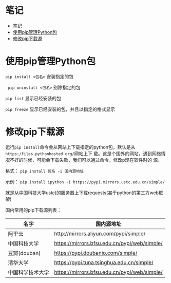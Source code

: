# 笔记
<!-- TOC -->
* [笔记](#)
* [使用pip管理Python包](#pippython)
* [修改pip下载源](#pip)
<!-- TOC -->


# 使用pip管理Python包
``pip install <包名>`` 安装指定的包

`` pip uninstall <包名>`` 别除指定的包

``pip list`` 显示已经安装的包

``pip freeze`` 显示已经安装的包，并且以指定的格式显示


# 修改pip下载源

运行``pip install``命令会从网站上下载指定的python包，默认是从``https:/files.pythonhosted.org/``网站上下
载。这是个国外的网站，遇到网络情况不好的时候，可能会下载失败，我们可以通过命令，修改p现在软件时的
源。

格式：
``pip install 包名 -i 国内源地址``

示例：
``pip install ipython -i https://pypi.mirrors.ustc.edu.cn/simple/``

就是从中国科技大学ustc)的服务器上下载requests(甚于python的第三方web框架)

国内常用的pip下载源列表：

| 名字         | 国内源地址                                        |
|------------|----------------------------------------------|
| 阿里云        | http://mirrors.aliyun.com/pypi/simple/       |
| 中国科技大学     | https://mirrors.bfsu.edu.cn/pypi/web/simple/ |
| 豆瓣(douban) | https://pypi.doubanio.com/simple/            |
| 清华大学       | https://pypi.tuna.tsinghua.edu.cn/simple/    |
| 中国科学技术大学   | https://mirrors.bfsu.edu.cn/pypi/web/simple/ |

